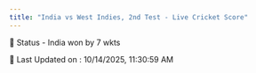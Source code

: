 ```yaml
---
title: "India vs West Indies, 2nd Test - Live Cricket Score"
---
```


📑 Status - India won by 7 wkts

📝 Last Updated on : 10/14/2025, 11:30:59 AM  

